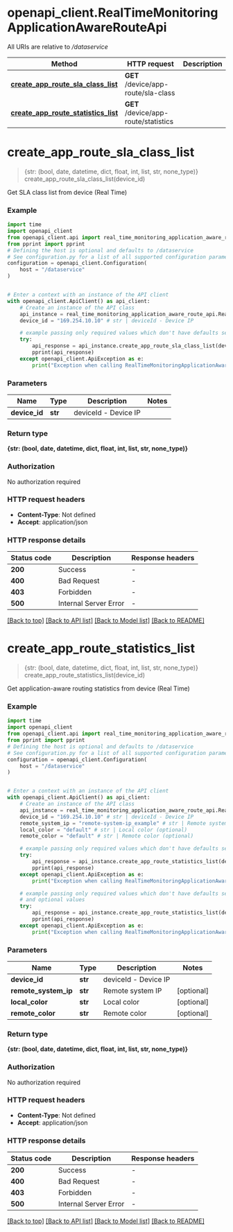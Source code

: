 # openapi_client.RealTimeMonitoringApplicationAwareRouteApi

All URIs are relative to */dataservice*

Method | HTTP request | Description
------------- | ------------- | -------------
[**create_app_route_sla_class_list**](RealTimeMonitoringApplicationAwareRouteApi.md#create_app_route_sla_class_list) | **GET** /device/app-route/sla-class | 
[**create_app_route_statistics_list**](RealTimeMonitoringApplicationAwareRouteApi.md#create_app_route_statistics_list) | **GET** /device/app-route/statistics | 


# **create_app_route_sla_class_list**
> {str: (bool, date, datetime, dict, float, int, list, str, none_type)} create_app_route_sla_class_list(device_id)



Get SLA class list from device (Real Time)

### Example


```python
import time
import openapi_client
from openapi_client.api import real_time_monitoring_application_aware_route_api
from pprint import pprint
# Defining the host is optional and defaults to /dataservice
# See configuration.py for a list of all supported configuration parameters.
configuration = openapi_client.Configuration(
    host = "/dataservice"
)


# Enter a context with an instance of the API client
with openapi_client.ApiClient() as api_client:
    # Create an instance of the API class
    api_instance = real_time_monitoring_application_aware_route_api.RealTimeMonitoringApplicationAwareRouteApi(api_client)
    device_id = "169.254.10.10" # str | deviceId - Device IP

    # example passing only required values which don't have defaults set
    try:
        api_response = api_instance.create_app_route_sla_class_list(device_id)
        pprint(api_response)
    except openapi_client.ApiException as e:
        print("Exception when calling RealTimeMonitoringApplicationAwareRouteApi->create_app_route_sla_class_list: %s\n" % e)
```


### Parameters

Name | Type | Description  | Notes
------------- | ------------- | ------------- | -------------
 **device_id** | **str**| deviceId - Device IP |

### Return type

**{str: (bool, date, datetime, dict, float, int, list, str, none_type)}**

### Authorization

No authorization required

### HTTP request headers

 - **Content-Type**: Not defined
 - **Accept**: application/json


### HTTP response details

| Status code | Description | Response headers |
|-------------|-------------|------------------|
**200** | Success |  -  |
**400** | Bad Request |  -  |
**403** | Forbidden |  -  |
**500** | Internal Server Error |  -  |

[[Back to top]](#) [[Back to API list]](../README.md#documentation-for-api-endpoints) [[Back to Model list]](../README.md#documentation-for-models) [[Back to README]](../README.md)

# **create_app_route_statistics_list**
> {str: (bool, date, datetime, dict, float, int, list, str, none_type)} create_app_route_statistics_list(device_id)



Get application-aware routing statistics from device (Real Time)

### Example


```python
import time
import openapi_client
from openapi_client.api import real_time_monitoring_application_aware_route_api
from pprint import pprint
# Defining the host is optional and defaults to /dataservice
# See configuration.py for a list of all supported configuration parameters.
configuration = openapi_client.Configuration(
    host = "/dataservice"
)


# Enter a context with an instance of the API client
with openapi_client.ApiClient() as api_client:
    # Create an instance of the API class
    api_instance = real_time_monitoring_application_aware_route_api.RealTimeMonitoringApplicationAwareRouteApi(api_client)
    device_id = "169.254.10.10" # str | deviceId - Device IP
    remote_system_ip = "remote-system-ip_example" # str | Remote system IP (optional)
    local_color = "default" # str | Local color (optional)
    remote_color = "default" # str | Remote color (optional)

    # example passing only required values which don't have defaults set
    try:
        api_response = api_instance.create_app_route_statistics_list(device_id)
        pprint(api_response)
    except openapi_client.ApiException as e:
        print("Exception when calling RealTimeMonitoringApplicationAwareRouteApi->create_app_route_statistics_list: %s\n" % e)

    # example passing only required values which don't have defaults set
    # and optional values
    try:
        api_response = api_instance.create_app_route_statistics_list(device_id, remote_system_ip=remote_system_ip, local_color=local_color, remote_color=remote_color)
        pprint(api_response)
    except openapi_client.ApiException as e:
        print("Exception when calling RealTimeMonitoringApplicationAwareRouteApi->create_app_route_statistics_list: %s\n" % e)
```


### Parameters

Name | Type | Description  | Notes
------------- | ------------- | ------------- | -------------
 **device_id** | **str**| deviceId - Device IP |
 **remote_system_ip** | **str**| Remote system IP | [optional]
 **local_color** | **str**| Local color | [optional]
 **remote_color** | **str**| Remote color | [optional]

### Return type

**{str: (bool, date, datetime, dict, float, int, list, str, none_type)}**

### Authorization

No authorization required

### HTTP request headers

 - **Content-Type**: Not defined
 - **Accept**: application/json


### HTTP response details

| Status code | Description | Response headers |
|-------------|-------------|------------------|
**200** | Success |  -  |
**400** | Bad Request |  -  |
**403** | Forbidden |  -  |
**500** | Internal Server Error |  -  |

[[Back to top]](#) [[Back to API list]](../README.md#documentation-for-api-endpoints) [[Back to Model list]](../README.md#documentation-for-models) [[Back to README]](../README.md)


